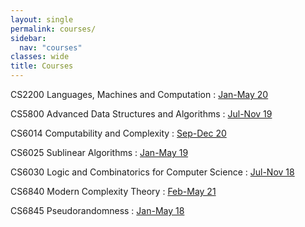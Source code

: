 ```yaml
---
layout: single
permalink: courses/
sidebar:
  nav: "courses"
classes: wide
title: Courses
---
```


<!-- CS1100 Introduction to programming
: [Jul-Nov 21]("") -->

CS2200 Languages, Machines and Computation
: [Jan-May 20](2200/20/)

CS5800 Advanced Data Structures and Algorithms
: [Jul-Nov 19](5800/19/)

CS6014 Computability and Complexity
: [Sep-Dec 20](6014/20/)

CS6025 Sublinear Algorithms
: [Jan-May 19](6025/19/)

CS6030 Logic and Combinatorics for Computer Science
: [Jul-Nov 18](6030/18/)

<!-- CS6170 Randomized Algorithms
: [Jul-Nov 21](6170/21/) -->

CS6840 Modern Complexity Theory
: [Feb-May 21](6840/21/)

CS6845 Pseudorandomness
: [Jan-May 18](6845/18/)
